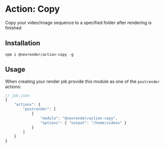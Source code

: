 # Action: Copy

Copy your video/image sequence to a specified folder after rendering is finished

## Installation

```
npm i @nexrender/action-copy -g
```

## Usage

When creating your render job provide this module as one of the `postrender` actions:

```js
// job.json
{
    "actions": {
        "postrender": [
            {
                "module": "@nexrender/action-copy",
                "options": { "output": "/home/videos" }
            }
        ]
    }
}
```
